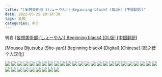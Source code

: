 ```yaml
---
title: "[妄想美術部 (しょーやん)] Beginning black4 [DL版] [中国翻訳]"
date: 2022-05-25 19:14:30
tags: 乳胶
categories: 本子
---
```


转自 [[妄想美術部 (しょーやん)] Beginning black4 [DL版] [中国翻訳]](https://nhentai.com/zh/comic/mousou-bijutsubu-sho-yan-beginning-black4-digital-chinese)

\[Mousou Bijutsubu (Sho-yan)\] Beginning black4 \[Digital\] \[Chinese\] \[影之音个人汉化\]

![](1.jpg)
![](2.jpg)
![](3.jpg)
![](4.jpg)
![](5.jpg)
![](6.jpg)
![](7.jpg)
![](8.jpg)
![](9.jpg)
![](10.jpg)
![](11.jpg)
![](12.jpg)
![](13.jpg)
![](14.jpg)
![](15.jpg)
![](16.jpg)
![](17.jpg)
![](18.jpg)
![](19.jpg)
![](20.jpg)
![](21.jpg)
![](22.jpg)
![](23.jpg)
![](24.jpg)
![](25.jpg)
![](26.jpg)
![](27.jpg)
![](28.jpg)
![](29.jpg)
![](30.jpg)
![](31.jpg)
![](32.jpg)
![](33.jpg)
![](34.jpg)